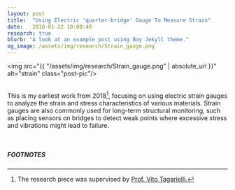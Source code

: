 ```yaml
---
layout: post
title:  "Using Electric 'quarter-bridge' Gauge To Measure Strain"
date:   2018-01-22 10:00:40
research: true
blurb: "A look at an example post using Bay Jekyll theme."
og_image: /assets/img/research/Strain_gauge.png
---
```


<img src="{{ "/assets/img/research/Strain_gauge.png" | absolute_url }}" alt="strain" class="post-pic"/>
<br />
<br />

This is my earliest work from 2018[^1], focusing on using electric strain gauges to analyze the strain and stress characteristics of various materials. Strain gauges are also commonly used for long-term structural monitoring, such as placing sensors on bridges to detect weak points where excessive stress and vibrations might lead to failure.

<br />


##### FOOTNOTES

[^1]: The research piece was supervised by <a href="https://profiles.imperial.ac.uk/v.tagarielli"> Prof. Vito Tagarielli.</a>